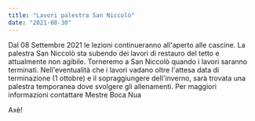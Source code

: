 ```yaml
---
title: "Lavori palestra San Niccolò"
date: "2021-08-30"
---
```


Dal 08 Settembre 2021 le lezioni continueranno all'aperto alle cascine.
La palestra San Niccolò sta subendo dei lavori di restauro del tetto e attualmente non agibile.
Torneremo a San Niccolò quando i lavori saranno terminati.
Nell'eventualità che i lavori vadano oltre l'attesa data di terminazione (1 ottobre) e il sopraggiungere dell'inverno,
sarà trovata una palestra temporanea dove svolgere gli allenamenti.
Per maggiori informazioni contattare Mestre Boca Nua

Axè!
